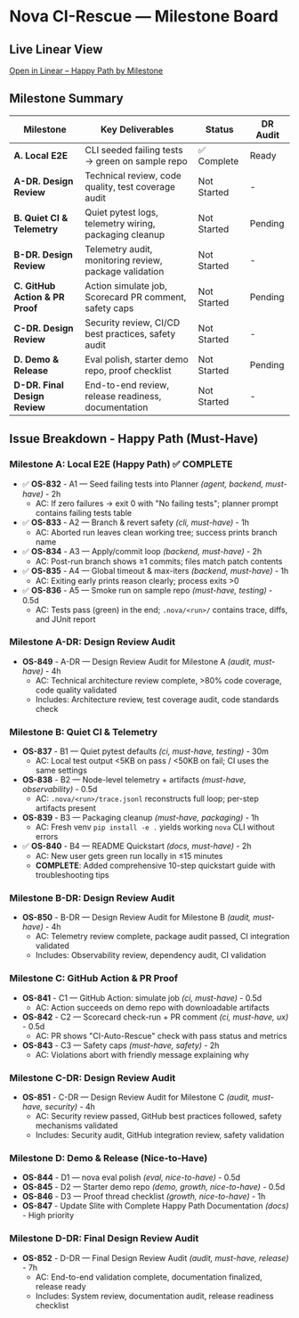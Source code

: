 # Nova CI-Rescue — Milestone Board

## Live Linear View

[Open in Linear – Happy Path by Milestone](https://linear.app/nova-solve/project/ci-rescue-v10-happy-path-536aaf0d73d7)

## Milestone Summary

| Milestone                       | Key Deliverables                                       | Status      | DR Audit |
| ------------------------------- | ------------------------------------------------------ | ----------- | -------- |
| **A. Local E2E**                | CLI seeded failing tests → green on sample repo        | ✅ Complete | Ready    |
| **A-DR. Design Review**         | Technical review, code quality, test coverage audit    | Not Started | -        |
| **B. Quiet CI & Telemetry**     | Quiet pytest logs, telemetry wiring, packaging cleanup | Not Started | Pending  |
| **B-DR. Design Review**         | Telemetry audit, monitoring review, package validation | Not Started | -        |
| **C. GitHub Action & PR Proof** | Action simulate job, Scorecard PR comment, safety caps | Not Started | Pending  |
| **C-DR. Design Review**         | Security review, CI/CD best practices, safety audit    | Not Started | -        |
| **D. Demo & Release**           | Eval polish, starter demo repo, proof checklist        | Not Started | Pending  |
| **D-DR. Final Design Review**   | End-to-end review, release readiness, documentation    | Not Started | -        |

## Issue Breakdown - Happy Path (Must-Have)

### Milestone A: Local E2E (Happy Path) ✅ COMPLETE

- ✅ **OS-832** - A1 — Seed failing tests into Planner _(agent, backend, must-have)_ - 2h
  - AC: If zero failures → exit 0 with "No failing tests"; planner prompt contains failing tests table
- ✅ **OS-833** - A2 — Branch & revert safety _(cli, must-have)_ - 1h
  - AC: Aborted run leaves clean working tree; success prints branch name
- ✅ **OS-834** - A3 — Apply/commit loop _(backend, must-have)_ - 2h
  - AC: Post-run branch shows ≥1 commits; files match patch contents
- ✅ **OS-835** - A4 — Global timeout & max-iters _(backend, must-have)_ - 1h
  - AC: Exiting early prints reason clearly; process exits >0
- ✅ **OS-836** - A5 — Smoke run on sample repo _(must-have, testing)_ - 0.5d
  - AC: Tests pass (green) in the end; `.nova/<run>/` contains trace, diffs, and JUnit report

### Milestone A-DR: Design Review Audit

- **OS-849** - A-DR — Design Review Audit for Milestone A _(audit, must-have)_ - 4h
  - AC: Technical architecture review complete, >80% code coverage, code quality validated
  - Includes: Architecture review, test coverage audit, code standards check

### Milestone B: Quiet CI & Telemetry

- **OS-837** - B1 — Quiet pytest defaults _(ci, must-have, testing)_ - 30m
  - AC: Local test output <5KB on pass / <50KB on fail; CI uses the same settings
- **OS-838** - B2 — Node-level telemetry + artifacts _(must-have, observability)_ - 0.5d
  - AC: `.nova/<run>/trace.jsonl` reconstructs full loop; per-step artifacts present
- **OS-839** - B3 — Packaging cleanup _(must-have, packaging)_ - 1h
  - AC: Fresh venv `pip install -e .` yields working `nova` CLI without errors
- ✅ **OS-840** - B4 — README Quickstart _(docs, must-have)_ - 2h
  - AC: New user gets green run locally in ≤15 minutes
  - **COMPLETE**: Added comprehensive 10-step quickstart guide with troubleshooting tips

### Milestone B-DR: Design Review Audit

- **OS-850** - B-DR — Design Review Audit for Milestone B _(audit, must-have)_ - 4h
  - AC: Telemetry review complete, package audit passed, CI integration validated
  - Includes: Observability review, dependency audit, CI validation

### Milestone C: GitHub Action & PR Proof

- **OS-841** - C1 — GitHub Action: simulate job _(ci, must-have)_ - 0.5d
  - AC: Action succeeds on demo repo with downloadable artifacts
- **OS-842** - C2 — Scorecard check-run + PR comment _(ci, must-have, ux)_ - 0.5d
  - AC: PR shows "CI-Auto-Rescue" check with pass status and metrics
- **OS-843** - C3 — Safety caps _(must-have, safety)_ - 2h
  - AC: Violations abort with friendly message explaining why

### Milestone C-DR: Design Review Audit

- **OS-851** - C-DR — Design Review Audit for Milestone C _(audit, must-have, security)_ - 4h
  - AC: Security review passed, GitHub best practices followed, safety mechanisms validated
  - Includes: Security audit, GitHub integration review, safety validation

### Milestone D: Demo & Release (Nice-to-Have)

- **OS-844** - D1 — nova eval polish _(eval, nice-to-have)_ - 0.5d
- **OS-845** - D2 — Starter demo repo _(demo, growth, nice-to-have)_ - 0.5d
- **OS-846** - D3 — Proof thread checklist _(growth, nice-to-have)_ - 1h
- **OS-847** - Update Slite with Complete Happy Path Documentation _(docs)_ - High priority

### Milestone D-DR: Final Design Review Audit

- **OS-852** - D-DR — Final Design Review Audit _(audit, must-have, release)_ - 7h
  - AC: End-to-end validation complete, documentation finalized, release ready
  - Includes: System review, documentation audit, release readiness checklist
